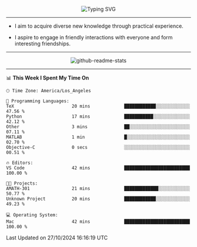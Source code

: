 <p align="center">
  <img src="https://readme-typing-svg.demolab.com?font=Fira+Code&weight=500&size=32&duration=2500&pause=1600&center=true&vCenter=true&random=false&width=1024&height=64&lines=Hi+there+%F0%9F%91%8B;I'm+delighted+you+could+make+it+here+%F0%9F%8E%89;I'm+Harry%2C+a+college+student+still+finding+my+way" alt="Typing SVG" />
</p>


---


- I aim to acquire diverse new knowledge through practical experience.

- I aspire to engage in friendly interactions with everyone and form interesting friendships.


---


<p align="center">
  <img src="https://github-readme-stats.vercel.app/api?username=Harry-Jing&show_icons=true" alt="github-readme-stats"/>
</p>


---

<!--START_SECTION:waka-->
📊 **This Week I Spent My Time On** 

```text
🕑︎ Time Zone: America/Los_Angeles

💬 Programming Languages: 
TeX                      20 mins             ████████████░░░░░░░░░░░░░   47.56 % 
Python                   17 mins             ███████████░░░░░░░░░░░░░░   42.12 % 
Other                    3 mins              ██░░░░░░░░░░░░░░░░░░░░░░░   07.11 % 
MATLAB                   1 min               █░░░░░░░░░░░░░░░░░░░░░░░░   02.70 % 
Objective-C              0 secs              ░░░░░░░░░░░░░░░░░░░░░░░░░   00.51 % 

🔥 Editors: 
VS Code                  42 mins             █████████████████████████   100.00 % 

🐱‍💻 Projects: 
AMATH-301                21 mins             █████████████░░░░░░░░░░░░   50.77 % 
Unknown Project          20 mins             ████████████░░░░░░░░░░░░░   49.23 % 

💻 Operating System: 
Mac                      42 mins             █████████████████████████   100.00 % 
```


 Last Updated on 27/10/2024 16:16:19 UTC
<!--END_SECTION:waka-->
